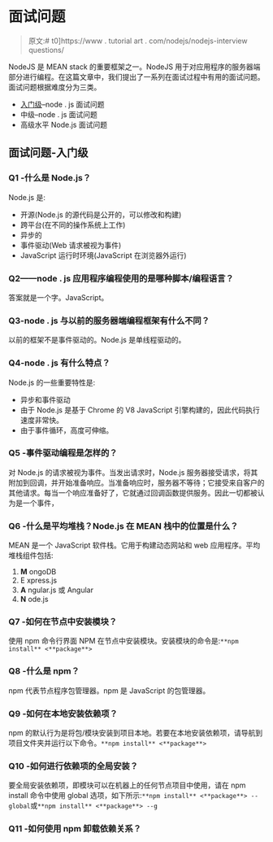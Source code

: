 # 面试问题

> 原文:# t0]https://www . tutorial art . com/nodejs/nodejs-interview questions/

NodeJS 是 MEAN stack 的重要框架之一。NodeJS 用于对应用程序的服务器端部分进行编程。在这篇文章中，我们提出了一系列在面试过程中有用的面试问题。面试问题根据难度分为三类。

*   [入门级](#entry-level)–node . js 面试问题
*   中级–node . js 面试问题
*   高级水平 Node.js 面试问题

## 面试问题-入门级

### Q1 -什么是 Node.js？

Node.js 是:

*   开源(Node.js 的源代码是公开的，可以修改和构建)
*   跨平台(在不同的操作系统上工作)
*   异步的
*   事件驱动(Web 请求被视为事件)
*   JavaScript 运行时环境(JavaScript 在浏览器外运行)

### Q2——node . js 应用程序编程使用的是哪种脚本/编程语言？

答案就是一个字。JavaScript。

### Q3-node . js 与以前的服务器端编程框架有什么不同？

以前的框架不是事件驱动的。Node.js 是单线程驱动的。

### Q4-node . js 有什么特点？

Node.js 的一些重要特性是:

*   异步和事件驱动
*   由于 Node.js 是基于 Chrome 的 V8 JavaScript 引擎构建的，因此代码执行速度非常快。
*   由于事件循环，高度可伸缩。

### Q5 -事件驱动编程是怎样的？

对 Node.js 的请求被视为事件。当发出请求时，Node.js 服务器接受请求，将其附加到回调，并开始准备响应。当准备响应时，服务器不等待；它接受来自客户的其他请求。每当一个响应准备好了，它就通过回调函数提供服务。因此一切都被认为是一个事件，

### Q6 -什么是平均堆栈？Node.js 在 MEAN 栈中的位置是什么？

MEAN 是一个 JavaScript 软件栈。它用于构建动态网站和 web 应用程序。平均堆栈组件包括:

1.  **M** ongoDB
2.  E xpress.js
3.  **A** ngular.js 或 Angular
4.  **N** ode.js

### Q7 -如何在节点中安装模块？

使用 npm 命令行界面 NPM 在节点中安装模块。安装模块的命令是:`**npm install** <**package**>`

### Q8 -什么是 npm？

npm 代表节点程序包管理器。npm 是 JavaScript 的包管理器。

### Q9 -如何在本地安装依赖项？

npm 的默认行为是将包/模块安装到项目本地。若要在本地安装依赖项，请导航到项目文件夹并运行以下命令。`**npm install** <**package**>`

### Q10 -如何进行依赖项的全局安装？

要全局安装依赖项，即模块可以在机器上的任何节点项目中使用，请在 npm install 命令中使用 global 选项，如下所示:`**npm install** <**package**> --global`或`**npm install** <**package**> --g`

### Q11 -如何使用 npm 卸载依赖关系？